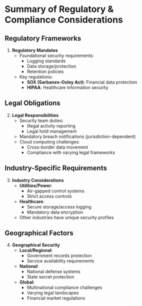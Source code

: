# Summary of Regulatory & Compliance Considerations

## Regulatory Frameworks
1. **Regulatory Mandates**  
   - Foundational security requirements:  
     - Logging standards  
     - Data storage/protection  
     - Retention policies  
   - Key regulations:  
     - **SOX (Sarbanes-Oxley Act)**: Financial data protection  
     - **HIPAA**: Healthcare information security  

## Legal Obligations
2. **Legal Responsibilities**  
   - Security team duties:  
     - Illegal activity reporting  
     - Legal hold management  
   - Mandatory breach notifications (jurisdiction-dependent)  
   - Cloud computing challenges:  
     - Cross-border data movement  
     - Compliance with varying legal frameworks  

## Industry-Specific Requirements
3. **Industry Considerations**  
   - **Utilities/Power**:  
     - Air-gapped control systems  
     - Strict access controls  
   - **Healthcare**:  
     - Secure storage/access logging  
     - Mandatory data encryption  
   - Other industries have unique security profiles  

## Geographical Factors
4. **Geographical Security**  
   - **Local/Regional**:  
     - Government records protection  
     - Service availability requirements  
   - **National**:  
     - National defense systems  
     - State secret protection  
   - **Global**:  
     - Multinational compliance challenges  
     - Varying legal landscapes  
     - Financial market regulations  
